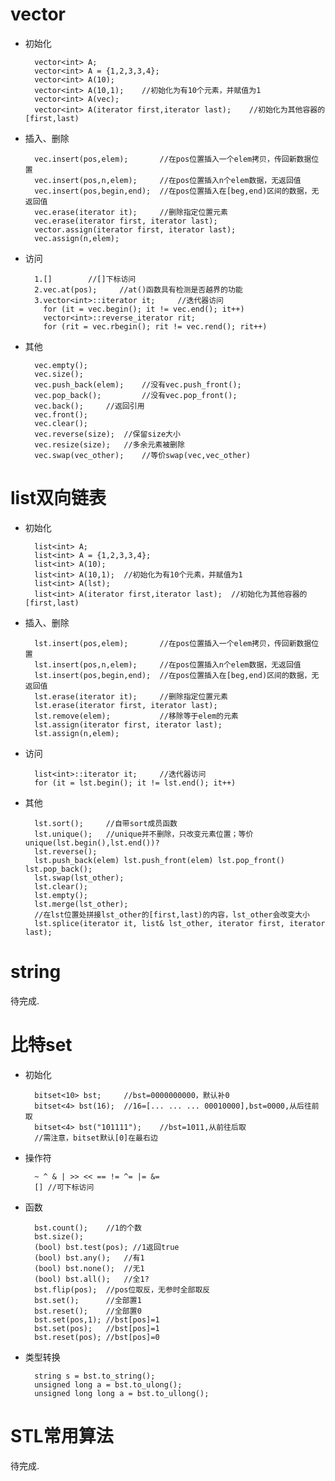 # **vector**  
- 初始化  

        vector<int> A;  
        vector<int> A = {1,2,3,3,4};
        vector<int> A(10);
        vector<int> A(10,1);	//初始化为有10个元素，并赋值为1
        vector<int> A(vec);
        vector<int> A(iterator first,iterator last);	//初始化为其他容器的 [first,last)

- 插入、删除

        vec.insert(pos,elem);       //在pos位置插入一个elem拷贝，传回新数据位置
        vec.insert(pos,n,elem);     //在pos位置插入n个elem数据，无返回值
        vec.insert(pos,begin,end);  //在pos位置插入在[beg,end)区间的数据，无返回值
        vec.erase(iterator it);     //删除指定位置元素 
        vec.erase(iterator first, iterator last);
        vector.assign(iterator first, iterator last);
        vec.assign(n,elem);
        
- 访问

        1.[]        //[]下标访问
        2.vec.at(pos);     //at()函数具有检测是否越界的功能
        3.vector<int>::iterator it;	    //迭代器访问
          for (it = vec.begin(); it != vec.end(); it++) 
          vector<int>::reverse_iterator rit;
          for (rit = vec.rbegin(); rit != vec.rend(); rit++) 
              
              
- 其他

        vec.empty();
        vec.size();
        vec.push_back(elem);    //没有vec.push_front();
        vec.pop_back();         //没有vec.pop_front();
        vec.back();     //返回引用
        vec.front();
        vec.clear();
        vec.reverse(size);  //保留size大小
        vec.resize(size);   //多余元素被删除
        vec.swap(vec_other);    //等价swap(vec,vec_other)
        
# **list双向链表**  
- 初始化

        list<int> A;  
        list<int> A = {1,2,3,3,4};
        list<int> A(10);
        list<int> A(10,1);	//初始化为有10个元素，并赋值为1
        list<int> A(lst);
        list<int> A(iterator first,iterator last);	//初始化为其他容器的 [first,last)

- 插入、删除

        lst.insert(pos,elem);       //在pos位置插入一个elem拷贝，传回新数据位置
        lst.insert(pos,n,elem);     //在pos位置插入n个elem数据，无返回值
        lst.insert(pos,begin,end);  //在pos位置插入在[beg,end)区间的数据，无返回值
        lst.erase(iterator it);     //删除指定位置元素 
        lst.erase(iterator first, iterator last);
        lst.remove(elem);           //移除等于elem的元素
        lst.assign(iterator first, iterator last);
        lst.assign(n,elem);
        
- 访问

        list<int>::iterator it;		//迭代器访问
        for (it = lst.begin(); it != lst.end(); it++)
        
- 其他

        lst.sort();     //自带sort成员函数
        lst.unique();   //unique并不删除，只改变元素位置；等价unique(lst.begin(),lst.end())?
        lst.reverse();  
        lst.push_back(elem) lst.push_front(elem) lst.pop_front() lst.pop_back();
        lst.swap(lst_other);
        lst.clear();
        lst.empty();
        lst.merge(lst_other);
        //在lst位置处拼接lst_other的[first,last)的内容，lst_other会改变大小
        lst.splice(iterator it, list& lst_other, iterator first, iterator last);    


# **string**  
待完成.

# **比特set**  
- 初始化  

        bitset<10> bst;     //bst=0000000000，默认补0
        bitset<4> bst(16);  //16=[... ... ... 00010000],bst=0000,从后往前取
        bitset<4> bst("101111");    //bst=1011,从前往后取
        //需注意，bitset默认[0]在最右边
        
- 操作符  

        ~ ^ & | >> << == != ^= |= &=
        [] //可下标访问
        
- 函数  

        bst.count();    //1的个数
        bst.size();
        (bool) bst.test(pos); //1返回true
        (bool) bst.any();   //有1
        (bool) bst.none();  //无1
        (bool) bst.all();   //全1?
        bst.flip(pos);  //pos位取反，无参时全部取反
        bst.set();      //全部置1
        bst.reset();    //全部置0
        bst.set(pos,1); //bst[pos]=1
        bst.set(pos);   //bst[pos]=1
        bst.reset(pos); //bst[pos]=0

- 类型转换

        string s = bst.to_string();
        unsigned long a = bst.to_ulong();
        unsigned long long a = bst.to_ullong();
        

        
        

# **STL常用算法**  
待完成.
